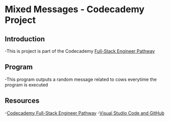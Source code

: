 # Mixed Messages - Codecademy Project

## Introduction

-This is project is part of the Codecademy [Full-Stack Engineer Pathway](https://www.codecademy.com/learn/paths/full-stack-engineering-cfb)

## Program

-This program outputs a random message related to cows everytime the program is executed

## Resources

-[Codecademy Full-Stack Engineer Pathway](https://www.codecademy.com/learn/paths/full-stack-engineering-cfb)
-[Visual Studio Code and GitHub](https://docs.microsoft.com/en-us/shows/Learn-Live/Learn-Git-Episode-4-Visual-Studio-Code-and-GitHub)
